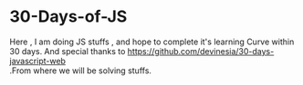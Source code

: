 # 30-Days-of-JS
Here , I am doing JS stuffs , and hope to complete it's learning Curve within 30 days.
And special thanks to [https://github.com/devinesia/30-days-javascript-web ](_Devinesia_)  
.From where we will be solving stuffs.


